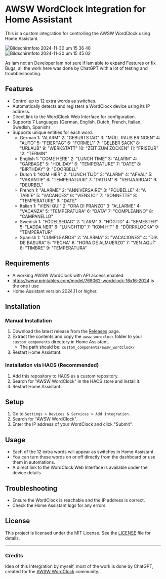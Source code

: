 
# AWSW WordClock Integration for Home Assistant

This is a custom integration for controlling the AWSW WordClock using Home Assistant.

![Bildschirmfoto 2024-11-30 um 15 36 48](https://github.com/user-attachments/assets/9bc1ace4-eee2-4e9e-99b6-e08400a31fa1)
![Bildschirmfoto 2024-11-30 um 15 45 02](https://github.com/user-attachments/assets/0dac0164-196d-40bb-881a-427a641b7176)

As iam not an Developer iam not sure if iam able to expand Features or fix Bugs, all the work here was done by ChatGPT with a lot of
testing and troubbleshooting.


## Features
- Control up to 12 extra words as switches.
- Automatically detects and registers a WordClock device using its IP address.
- Direct link to the WordClock Web Interface for configuration.
- Supports 7 Languages (German, English, Dutch, French, Italian, Swedish, Spanish)
- Supports unique entities for each word.
  - German
        1: "ALARM"
        2: "GEBURTSTAG"
        3: "MÜLL RAUS BRINGEN"
        4: "AUTO"
        5: "FEIERTAG"
        6: "FORMEL1"
        7: "GELBER SACK"
        8: "URLAUB"
        9: "WERKSTATT"
        10: "ZEIT ZUM ZOCKEN"
        11: "FRISEUR"
        12: "TERMIN"
  - English
        1: "COME HERE"
        2: "LUNCH TIME"
        3: "ALARM"
        4: "GARBAGE"
        5: "HOLIDAY"
        6: "TEMPERATURE"
        7: "DATE"
        8: "BIRTHDAY"
        9: "DOORBELL"
  - Dutch
        1: "KOM HIER"
        2: "LUNCH TIJD"
        3: "ALARM"
        4: "AFVAL"
        5: "VAKANTIE"
        6: "TEMPERATUUR"
        7: "DATUM"
        8: "VERJAARDAG"
        9: "DEURBEL"
  - French
        1: "ALARME"
        2: "ANNIVERSAIRE"
        3: "POUBELLE"
        4: "A TABLE"
        5: "VACANCES"
        6: "VIENS ICI"
        7: "SONNETTE"
        8: "TEMPERATURE"
        9: "DATE"
  - Italian
        1: "VIENI QUI"
        2: "ORA DI PRANZO"
        3: "ALLARME"
        4: "VACANZA"
        5: "TEMPERATURA"
        6: "DATA"
        7: "COMPLEANNO"
        8: "CAMPANELLO"
  - Swedish
        1: "FÖDELSEDAG"
        2: "LARM"
        3: "HÖGTID"
        4: "SEMESTER"
        5: "LADDA NER"
        6: "LUNCHTID"
        7: "KOM HIT"
        8: "DÖRRKLOCKA"
        9: "TEMPERATUR"
  - Spanish
        1: "CUMPLEAÑOS"
        2: "ALARMA"
        3: "VACACIONES"
        4: "DÍA DE BASURA"
        5: "FECHA"
        6: "HORA DE ALMUERZO"
        7: "VEN AQUÍ"
        8: "TIMBRE"
        9: "TEMPERATURA"

## Requirements
- A working AWSW WordClock with API access enabled.
- https://www.printables.com/model/768062-wordclock-16x16-2024 is the one i use
- Home Assistant version 2024.11 or higher.

## Installation

### Manual Installation
1. Download the latest release from the [Releases](https://github.com/bluenazgul/HA_AWSW_Wordclock/releases) page.
2. Extract the contents and copy the `awsw_wordclock` folder to your `custom_components` directory in Home Assistant.
   - The path should be: `custom_components/awsw_wordclock/`
3. Restart Home Assistant.

### Installation via HACS (Recommended)
1. Add this repository to HACS as a custom repository.
2. Search for "AWSW WordClock" in the HACS store and install it.
3. Restart Home Assistant.

## Setup
1. Go to `Settings > Devices & Services > Add Integration`.
2. Search for "AWSW WordClock".
3. Enter the IP address of your WordClock and click "Submit".

## Usage
- Each of the 12 extra words will appear as switches in Home Assistant.
- You can turn these words on or off directly from the dashboard or use them in automations.
- A direct link to the WordClock Web Interface is available under the device details.

## Troubleshooting
- Ensure the WordClock is reachable and the IP address is correct.
- Check the Home Assistant logs for any errors.

## License
This project is licensed under the MIT License. See the [LICENSE](LICENSE) file for details.

---

### Credits
Idea of this Intergration by myself, most of the work is done by ChatGPT, created for the [AWSW WordClock](https://www.printables.com/model/768062-wordclock-16x16-2024/) community.
